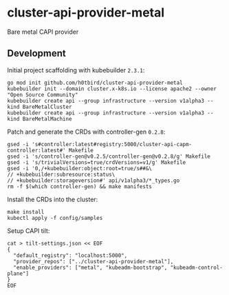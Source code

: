 # cluster-api-provider-metal
Bare metal CAPI provider

## Development
Initial project scaffolding with kubebuilder `2.3.1`:
```
go mod init github.com/h0tbird/cluster-api-provider-metal
kubebuilder init --domain cluster.x-k8s.io --license apache2 --owner "Open Source Community"
kubebuilder create api --group infrastructure --version v1alpha3 --kind BareMetalCluster
kubebuilder create api --group infrastructure --version v1alpha3 --kind BareMetalMachine
```

Patch and generate the CRDs with controller-gen `0.2.8`:
```
gsed -i 's#controller:latest#registry:5000/cluster-api-capm-controller:latest#' Makefile
gsed -i 's/controller-gen@v0.2.5/controller-gen@v0.2.8/g' Makefile
gsed -i 's/trivialVersions=true/crdVersions=v1/g' Makefile
gsed -i '0,/+kubebuilder:object:root=true/s##&\
// +kubebuilder:subresource:status\
// +kubebuilder:storageversion#' api/v1alpha3/*_types.go
rm -f $(which controller-gen) && make manifests
```

Install the CRDs into the cluster:
```
make install
kubectl apply -f config/samples
```

Setup CAPI tilt:
```
cat > tilt-settings.json << EOF
{
  "default_registry": "localhost:5000",
  "provider_repos": ["../cluster-api-provider-metal"],
  "enable_providers": ["metal", "kubeadm-bootstrap", "kubeadm-control-plane"]
}
EOF
```
